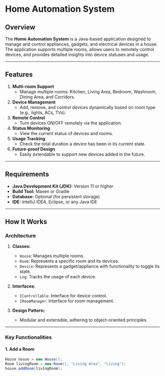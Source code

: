 

# Home Automation System  

## Overview  
The **Home Automation System** is a Java-based application designed to manage and control appliances, gadgets, and electrical devices in a house. The application supports multiple rooms, allows users to remotely control devices, and provides detailed insights into device statuses and usage.  

---

## Features  
1. **Multi-room Support**  
   - Manage multiple rooms: Kitchen, Living Area, Bedroom, Washroom, Dining Area, and Corridors.  
2. **Device Management**  
   - Add, remove, and control devices dynamically based on room type (e.g., lights, ACs, TVs).  
3. **Remote Control**  
   - Turn devices ON/OFF remotely via the application.  
4. **Status Monitoring**  
   - View the current status of devices and rooms.  
5. **Usage Tracking**  
   - Check the total duration a device has been in its current state.  
6. **Future-proof Design**  
   - Easily extendable to support new devices added in the future.  

---

## Requirements  
- **Java Development Kit (JDK):** Version 11 or higher  
- **Build Tool:** Maven or Gradle  
- **Database:** Optional (for persistent storage)  
- **IDE:** IntelliJ IDEA, Eclipse, or any Java IDE  

---

## How It Works  

### Architecture  
1. **Classes:**  
   - `House`: Manages multiple rooms.  
   - `Room`: Represents a specific room and its devices.  
   - `Device`: Represents a gadget/appliance with functionality to toggle its state.  
   - `Log`: Tracks the usage of each device.  

2. **Interfaces:**  
   - `IControllable`: Interface for device control.  
   - `IRoomManager`: Interface for room management.  

3. **Design Pattern:**  
   - Modular and extensible, adhering to object-oriented principles.

---

### Key Functionalities  

#### 1. Add a Room  
```java
House house = new House();
Room livingRoom = new Room(1, "Living Area", "Living");
house.addRoom(livingRoom);
